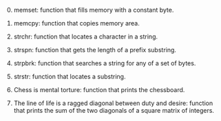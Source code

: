 0. memset: function that fills memory with a constant byte.

1. memcpy: function that copies memory area.

2. strchr: function that locates a character in a string.

3. strspn: function that gets the length of a prefix substring.

4. strpbrk: function that searches a string for any of a set of bytes.

5. strstr: function that locates a substring.

6. Chess is mental torture: function that prints the chessboard.

7. The line of life is a ragged diagonal between duty and desire: function that prints the sum of the two diagonals of a square matrix of integers.


